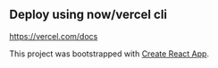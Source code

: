 ## Deploy using now/vercel cli

https://vercel.com/docs

This project was bootstrapped with [Create React App](https://github.com/facebookincubator/create-react-app).
